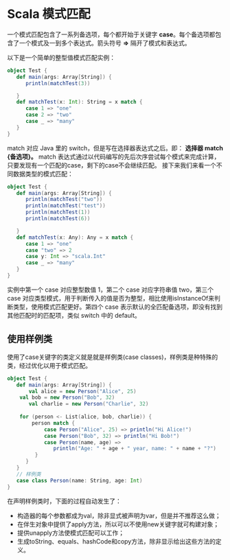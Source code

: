 # Scala 模式匹配

一个模式匹配包含了一系列备选项，每个都开始于关键字 **case**。每个备选项都包含了一个模式及一到多个表达式。箭头符号 **=>** 隔开了模式和表达式。

以下是一个简单的整型值模式匹配实例：

```scala
object Test {
   def main(args: Array[String]) {
      println(matchTest(3))

   }
   def matchTest(x: Int): String = x match {
      case 1 => "one"
      case 2 => "two"
      case _ => "many"
   }
}
```

match 对应 Java 里的 switch，但是写在选择器表达式之后。即： **选择器 match {备选项}。**
match 表达式通过以代码编写的先后次序尝试每个模式来完成计算，只要发现有一个匹配的case，剩下的case不会继续匹配。
接下来我们来看一个不同数据类型的模式匹配：

```scala
object Test {
   def main(args: Array[String]) {
      println(matchTest("two"))
      println(matchTest("test"))
      println(matchTest(1))
      println(matchTest(6))

   }
   def matchTest(x: Any): Any = x match {
      case 1 => "one"
      case "two" => 2
      case y: Int => "scala.Int"
      case _ => "many"
   }
}
```

实例中第一个 case 对应整型数值 1，第二个 case 对应字符串值 two，第三个 case 对应类型模式，用于判断传入的值是否为整型，相比使用isInstanceOf来判断类型，使用模式匹配更好。第四个 case 表示默认的全匹配备选项，即没有找到其他匹配时的匹配项，类似 switch 中的 default。

## 使用样例类

使用了case关键字的类定义就是就是样例类(case classes)，样例类是种特殊的类，经过优化以用于模式匹配。

```scala
object Test {
   def main(args: Array[String]) {
       val alice = new Person("Alice", 25)
    val bob = new Person("Bob", 32)
       val charlie = new Person("Charlie", 32)
   
    for (person <- List(alice, bob, charlie)) {
        person match {
            case Person("Alice", 25) => println("Hi Alice!")
            case Person("Bob", 32) => println("Hi Bob!")
            case Person(name, age) =>
               println("Age: " + age + " year, name: " + name + "?")
         }
      }
   }
   // 样例类
   case class Person(name: String, age: Int)
}
```

在声明样例类时，下面的过程自动发生了：

- 构造器的每个参数都成为val，除非显式被声明为var，但是并不推荐这么做；
- 在伴生对象中提供了apply方法，所以可以不使用new关键字就可构建对象；
- 提供unapply方法使模式匹配可以工作；
- 生成toString、equals、hashCode和copy方法，除非显示给出这些方法的定义。






















